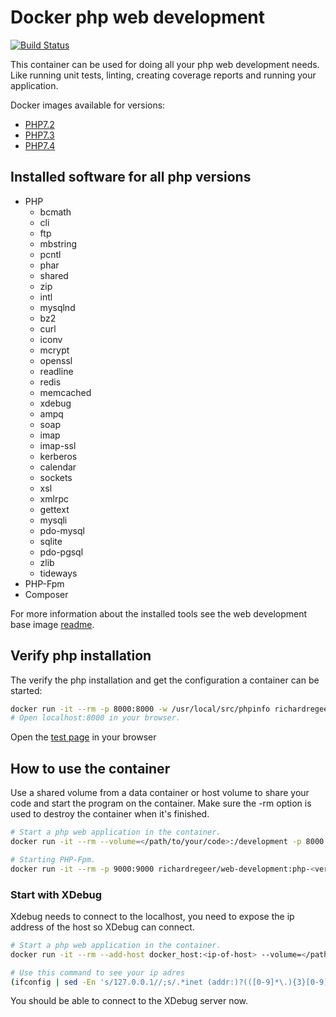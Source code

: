 # Docker php web development
[![Build Status](https://travis-ci.org/richardregeer/docker-php-development.svg?branch=master)](https://travis-ci.org/richardregeer/docker-php-development)

This container can be used for doing all your php web development needs. Like running unit tests, linting, creating coverage reports and running your application.

Docker images available for versions:
- [PHP7.2](./php-7.2)
- [PHP7.3](./php-7.3)
- [PHP7.4](./php-7.4)

## Installed software for all php versions
 - PHP
    - bcmath
    - cli
    - ftp
    - mbstring
    - pcntl
    - phar
    - shared
    - zip
    - intl
    - mysqlnd
    - bz2
    - curl
    - iconv
    - mcrypt
    - openssl
    - readline
    - redis
    - memcached
    - xdebug
    - ampq
    - soap
    - imap
    - imap-ssl
    - kerberos
    - calendar
    - sockets
    - xsl
    - xmlrpc
    - gettext
    - mysqli
    - pdo-mysql
    - sqlite
    - pdo-pgsql
    - zlib
    - tideways
 - PHP-Fpm    
 - Composer

For more information about the installed tools see the web development base image [readme](https://github.com/richardregeer/docker-web-development).

## Verify php installation
The verify the php installation and get the configuration a container can be started:
```bash
docker run -it --rm -p 8000:8000 -w /usr/local/src/phpinfo richardregeer/web-development:php-<version> php -S 0.0.0.0:8000
# Open localhost:8000 in your browser.
```
Open the [test page](http://localhost:8000) in your browser

## How to use the container
Use a shared volume from a data container or host volume to share your code and start the program on the container.
Make sure the -rm option is used to destroy the container when it's finished.

```bash
# Start a php web application in the container.
docker run -it --rm --volume=</path/to/your/code>:/development -p 8000:8000 richardregeer/web-development:php-<version> php -S 0.0.0.0:8000

# Starting PHP-Fpm.
docker run -it --rm -p 9000:9000 richardregeer/web-development:php-<version> php-fpm -F
```

### Start with XDebug
Xdebug needs to connect to the localhost, you need to expose the ip address of the host so XDebug can connect.
```bash
# Start a php web application in the container.
docker run -it --rm --add-host docker_host:<ip-of-host> --volume=</path/to/your/code>:/development -p 8000:8000 richardregeer/web-development:php-<version> php -S 0.0.0.0:8000

# Use this command to see your ip adres
(ifconfig | sed -En 's/127.0.0.1//;s/.*inet (addr:)?(([0-9]*\.){3}[0-9]*).*/\2/p' | sed -n 1p)
```
You should be able to connect to the XDebug server now.

